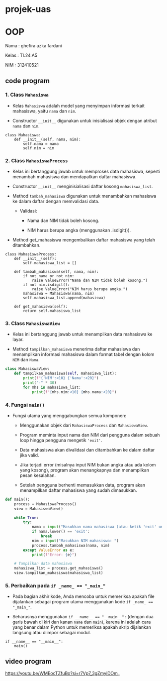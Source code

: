 # projek-uas

# OOP

Nama : ghefira azka fardani 

Kelas : TI.24.A5

NIM : 312410521

## code program 
### 1. Class ```Mahasiswa```

* Kelas ```Mahasiswa``` adalah model yang menyimpan informasi terkait mahasiswa, yaitu ```nama``` dan ```nim```.
  
* Constructor ```__init__``` digunakan untuk inisialisasi objek dengan atribut ```nama``` dan ```nim```.
  
```phython
class Mahasiswa:
    def __init__(self, nama, nim):
        self.nama = nama
        self.nim = nim

```

### 2. Class ```MahasiswaProcess```

* Kelas ini bertanggung jawab untuk memproses data mahasiswa, seperti menambah mahasiswa dan mendapatkan daftar mahasiswa.
  
* Constructor ```__init__``` menginisialisasi daftar kosong ```mahasiswa_list```.
  
* Method ```tambah_mahasiswa``` digunakan untuk menambahkan mahasiswa ke dalam daftar dengan memvalidasi data.
  
  * Validasi:
    
    * Nama dan NIM tidak boleh kosong.
      
    * NIM harus berupa angka (menggunakan .isdigit()).
      
* Method get_mahasiswa mengembalikan daftar mahasiswa yang telah ditambahkan.
  
```phython
class MahasiswaProcess:
    def __init__(self):
        self.mahasiswa_list = []

    def tambah_mahasiswa(self, nama, nim):
        if not nama or not nim:
            raise ValueError("Nama dan NIM tidak boleh kosong.")
        if not nim.isdigit():
            raise ValueError("NIM harus berupa angka.")
        mahasiswa = Mahasiswa(nama, nim)
        self.mahasiswa_list.append(mahasiswa)

    def get_mahasiswa(self):
        return self.mahasiswa_list
```

### 3. Class ```MahasiswaView```

* Kelas ini bertanggung jawab untuk menampilkan data mahasiswa ke layar.
  
* Method ```tampilkan_mahasiswa``` menerima daftar mahasiswa dan menampilkan informasi mahasiswa dalam format tabel dengan kolom ```NIM``` dan ```Nama```.
  
``` python
class MahasiswaView:
    def tampilkan_mahasiswa(self, mahasiswa_list):
        print(f"{'NIM':<10} {'Nama':<20}")
        print("-" * 30)
        for mhs in mahasiswa_list:
            print(f"{mhs.nim:<10} {mhs.nama:<20}")
```

### 4. Fungsi ```main()```

* Fungsi utama yang menggabungkan semua komponen:
  
  * Menggunakan objek dari ```MahasiswaProcess``` dan ```MahasiswaView```.
    
  * Program meminta input nama dan NIM dari pengguna dalam sebuah loop hingga pengguna mengetik ```'exit'```.
    
  * Data mahasiswa akan divalidasi dan ditambahkan ke dalam daftar jika valid.
    
  * Jika terjadi error (misalnya input NIM bukan angka atau ada kolom yang kosong), program akan menangkapnya dan menampilkan pesan kesalahan.
    
  * Setelah pengguna berhenti memasukkan data, program akan menampilkan daftar mahasiswa yang sudah dimasukkan.
    
``` python
def main():
    process = MahasiswaProcess()
    view = MahasiswaView()

    while True:
        try:
            nama = input("Masukkan nama mahasiswa (atau ketik 'exit' untuk keluar): ")
            if nama.lower() == 'exit':
                break
            nim = input("Masukkan NIM mahasiswa: ")
            process.tambah_mahasiswa(nama, nim)
        except ValueError as e:
            print(f"Error: {e}")

    # Tampilkan data mahasiswa
    mahasiswa_list = process.get_mahasiswa()
    view.tampilkan_mahasiswa(mahasiswa_list)
```

### 5. Perbaikan pada ```if _name_ == "_main_"```

* Pada bagian akhir kode, Anda mencoba untuk memeriksa apakah file dijalankan sebagai program utama menggunakan kode ```if _name_ == "_main_"```.
  
* Seharusnya menggunakan ```if __name__ == "__main__":``` (dengan dua garis bawah di kiri dan kanan ```name``` dan ```main```), karena ini adalah cara yang benar dalam Python untuk memeriksa apakah skrip dijalankan langsung atau diimpor sebagai modul.
  
```phython 
if __name__ == "__main__":
    main()
```
## video program 

https://youtu.be/WMEocTZfuBo?si=r7Vp7_3gZmyiDOm_ 






